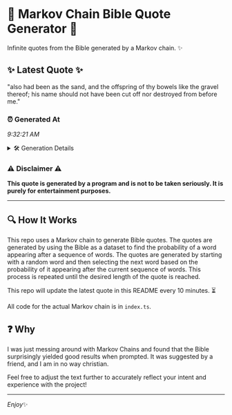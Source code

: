 # 📖 Markov Chain Bible Quote Generator 📖

Infinite quotes from the Bible generated by a Markov chain. ✨

## ✨ Latest Quote ✨
"also had been as the sand, and the offspring of thy bowels like the gravel thereof; his name should not have been cut off nor destroyed from before me."

### ⏰ Generated At
*9:32:21 AM*

<details>
    <summary>🛠️ Generation Details</summary>
    <p>
        <strong>🌱 Seed:</strong> also<br>
        <strong>🔄 Iterations:</strong> 28<br>
        <strong>📜 Context History:</strong><br>[ also ]: had<br>[ also, had ]: been<br>[ also, had, been ]: as<br>[ also, had, been, as ]: the<br>[ also, had, been, as, the ]: sand,<br>[ also, had, been, as, the, sand, ]: and<br>[ had, been, as, the, sand,, and ]: the<br>[ been, as, the, sand,, and, the ]: offspring<br>[ as, the, sand,, and, the, offspring ]: of<br>[ the, sand,, and, the, offspring, of ]: thy<br>[ sand,, and, the, offspring, of, thy ]: bowels<br>[ and, the, offspring, of, thy, bowels ]: like<br>[ the, offspring, of, thy, bowels, like ]: the<br>[ offspring, of, thy, bowels, like, the ]: gravel<br>[ of, thy, bowels, like, the, gravel ]: thereof;<br>[ thy, bowels, like, the, gravel, thereof; ]: his<br>[ bowels, like, the, gravel, thereof;, his ]: name<br>[ like, the, gravel, thereof;, his, name ]: should<br>[ the, gravel, thereof;, his, name, should ]: not<br>[ gravel, thereof;, his, name, should, not ]: have<br>[ thereof;, his, name, should, not, have ]: been<br>[ his, name, should, not, have, been ]: cut<br>[ name, should, not, have, been, cut ]: off<br>[ should, not, have, been, cut, off ]: nor<br>[ not, have, been, cut, off, nor ]: destroyed<br>[ have, been, cut, off, nor, destroyed ]: from<br>[ been, cut, off, nor, destroyed, from ]: before<br>[ cut, off, nor, destroyed, from, before ]: me.<br>
    </p>
</details>

### ⚠️ Disclaimer ⚠️
**This quote is generated by a program and is not to be taken seriously. It is purely for entertainment purposes.**

---

## 🔍 How It Works

This repo uses a Markov chain to generate Bible quotes. The quotes are generated by using the Bible as a dataset to find the probability of a word appearing after a sequence of words. The quotes are generated by starting with a random word and then selecting the next word based on the probability of it appearing after the current sequence of words. This process is repeated until the desired length of the quote is reached.

This repo will update the latest quote in this README every 10 minutes. ⏳

All code for the actual Markov chain is in `index.ts`.

## ❓ Why

I was just messing around with Markov Chains and found that the Bible surprisingly yielded good results when prompted. 
It was suggested by a friend, and I am in no way christian.

Feel free to adjust the text further to accurately reflect your intent and experience with the project!

---

*Enjoy*✨

